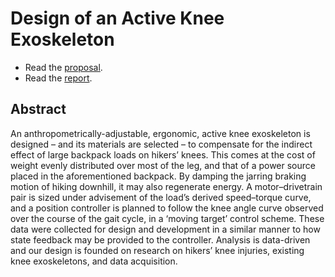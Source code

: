 # Design of an Active Knee Exoskeleton

* Read the [proposal](Project%20Proposal%20%E2%80%93%20Bionic%20Knee%20Actuator%20Device.pdf).
* Read the [report](Project%20Proposal%20%E2%80%93%20Bionic%20Knee%20Actuator%20Device.pdf).

## Abstract

An anthropometrically-adjustable, ergonomic, active knee exoskeleton is designed – and its materials are selected – to compensate for the indirect effect of large backpack loads on hikers’ knees. This comes at the cost of weight evenly distributed over most of the leg, and that of a power source placed in the aforementioned backpack. By damping the jarring braking motion of hiking downhill, it may also regenerate energy. A motor–drivetrain pair is sized under advisement of the load’s derived speed–torque curve, and a position controller is planned to follow the knee angle curve observed over the course of the gait cycle, in a ‘moving target’ control scheme. These data were collected for design and development in a similar manner to how state feedback may be provided to the controller. Analysis is data-driven and our design is founded on research on hikers’ knee injuries, existing knee exoskeletons, and data acquisition.
